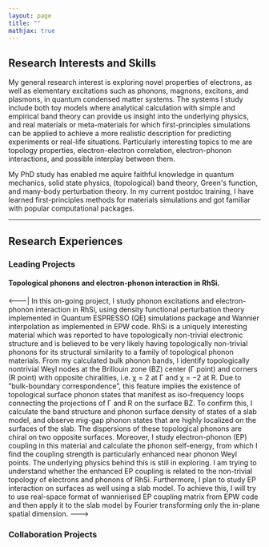 ```yaml
---
layout: page
title: ""
mathjax: true
---
```


## Research Interests and Skills
My general research interest is exploring novel properties of electrons, as well as elementary excitations such as phonons, magnons, excitons, and plasmons, in quantum condensed matter systems. The systems I study include both toy models where analytical calculation with simple and empirical band theory can provide us insight into the underlying physics, and real materials or meta-materials for which first-principles simulations can be applied to achieve a more realistic description for predicting experiments or real-life situations. Particularly interesting topics to me are topology properties, electron-electron correlation, electron-phonon interactions, and possible interplay between them. 

My PhD study has enabled me aquire faithful knowledge in quantum mechanics, solid state physics, (topological) band theory, Green's function, and many-body perturbation theory. In my current postdoc training, I have learned first-principles methods for materials simulations and got familiar with popular computational packages. 

---

## Research Experiences
### Leading Projects
#### Topological phonons and electron-phonon interaction in RhSi. 
<---|
In this on-going project, I study phonon excitations and electron-phonon interaction in RhSi, using density functional perturbation theory implemented in Quantum ESPRESSO (QE) simulations package and Wannier interpolation as implemented in EPW code. RhSi is a uniquely interesting material which was reported to have topologically non-trivial
electronic structure and is believed to be very likely having topologically non-trivial phonons for its structural similarity to a family of topological phonon materials. From my calculated bulk phonon bands, I identify topologically nontrivial Weyl nodes at the Brillouin zone (BZ) center (Γ point) and corners (R point) with opposite chiralities, i.e. χ = 2 at Γ and χ = −2 at R. Due to ”bulk-boundary correspondence”, this feature implies the existence of topological surface phonon states that manifest as iso-frequency loops connecting the projections of Γ and R on the surface BZ. To confirm this, I calculate the band structure and phonon surface density of states of a slab model, and observe mig-gap phonon states that are highly localized on the surfaces of the slab. The dispersions of these topological phonons are chiral on two opposite surfaces. Moreover, I study electron-phonon (EP) coupling in this material and calculate the phonon self-energy, from which I find the coupling strength is particularly enhanced near phonon Weyl points. The underlying physics behind this is still in exploring. I am trying to understand whether the enhanced EP coupling is related to the non-trivial topology of electrons and phonons of RhSi. Furthermore, I plan to study EP interaction on surfaces as well using a slab model. To achieve this, I will try to use real-space format of wannierised EP coupling matrix from EPW code and then apply it to the slab model by Fourier transforming only the in-plane spatial dimension.
--->

### Collaboration Projects
